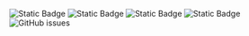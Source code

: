 ![Static Badge](https://img.shields.io/badge/blacklists-60-000000) ![Static Badge](https://img.shields.io/badge/blacklisted-3094232-cc0000) ![Static Badge](https://img.shields.io/badge/whitelisted-2244-00CC00) ![Static Badge](https://img.shields.io/badge/streaming_blacklist-28107-000000) ![GitHub issues](https://img.shields.io/github/issues/fabriziosalmi/blacklists)
